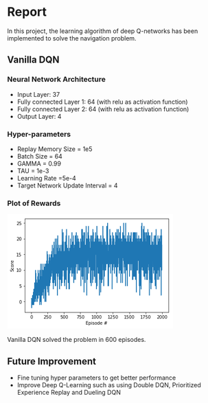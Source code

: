 # Report

In this project, the learning algorithm of deep Q-networks has been implemented to solve the navigation problem.

## Vanilla DQN

### Neural Network Architecture

- Input Layer: 37
- Fully connected Layer 1: 64 (with relu as activation function)
- Fully connected Layer 2: 64 (with relu as activation function)
- Output Layer: 4

### Hyper-parameters

- Replay Memory Size = 1e5
- Batch Size = 64
- GAMMA = 0.99
- TAU = 1e-3
- Learning Rate =5e-4
- Target Network Update Interval = 4

### Plot of Rewards

![Vanilla DQN Scores](images/scorespng.png)

Vanilla DQN solved the problem in 600 episodes.

## Future Improvement

- Fine tuning hyper parameters to get better performance
- Improve Deep Q-Learning such as using Double DQN, Prioritized Experience Replay and Dueling DQN
